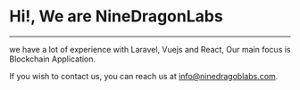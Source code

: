 <h1>Hi!, We are NineDragonLabs </h1>
<hr>
we have a lot of experience with Laravel, Vuejs and React, Our main focus is Blockchain Application.

If you wish to contact us, you can reach us at info@ninedragoblabs.com.

